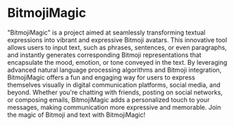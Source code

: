 # BitmojiMagic
"BitmojiMagic" is a project aimed at seamlessly transforming textual expressions into vibrant and expressive Bitmoji avatars. This innovative tool allows users to input text, such as phrases, sentences, or even paragraphs, and instantly generates corresponding Bitmoji representations that encapsulate the mood, emotion, or tone conveyed in the text. By leveraging advanced natural language processing algorithms and Bitmoji integration, BitmojiMagic offers a fun and engaging way for users to express themselves visually in digital communication platforms, social media, and beyond. Whether you're chatting with friends, posting on social networks, or composing emails, BitmojiMagic adds a personalized touch to your messages, making communication more expressive and memorable. Join the magic of Bitmoji and text with BitmojiMagic!
